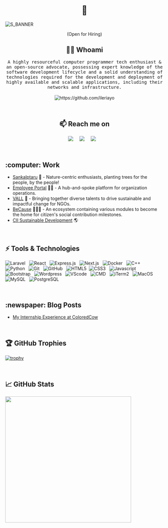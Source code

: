 <h1 align="center"> 👋 </h1>

![S_BANNER](https://github.com/Shivam-Samant/Shivam-Samant/assets/91321534/129a53af-c125-4a62-a699-9e1ca2539bb9)
<p align="center"> (Open for Hiring)</p>

<h2 align="center"> 👨‍💻 Whoami</h2>

<p align="center">
  <samp>A highly resourceful computer programmer tech enthusiast & an open-source advocate, possessing expert knowledge of the software development lifecycle and a solid understanding of technologies required for the development and deployment of highly available and scalable applications, including their networks and infrastructure.
  </samp>
  <br> <br>
  <img src="https://komarev.com/ghpvc/?username=Shivam-Samant" alt="https://github.com/ileriayo" />
</p>

<br>

<h2  align="center">📫 Reach me on</h2>
<p align="center">
  <a target="_blank"href="https://www.linkedin.com/in/shivam~samant/"><img src="https://img.shields.io/badge/linkedin-%230077B5.svg?&style=for-the-badge&logo=linkedin&logoColor=white" /></a>&nbsp;&nbsp;&nbsp;&nbsp;
  <a href="mailto:shivamsamant1111@gmail.com?subject=Hello%20Shivam,%20From%20Github"><img src="https://img.shields.io/badge/gmail-%23D14836.svg?&style=for-the-badge&logo=gmail&logoColor=white" /></a>&nbsp;&nbsp;&nbsp;&nbsp;
  <a target="_blank"href="https://twitter.com/ShivamSamant5"><img src="https://img.shields.io/badge/twitter-%231DA1F2.svg?&style=for-the-badge&logo=twitter&logoColor=white" /></a>&nbsp;&nbsp;&nbsp;&nbsp;
</p>

<br>

<h2>:computer: Work</h2>

- [Sankalptaru](https://sankalptaru.org/) 🌳 - Nature-centric enthusiasts, planting trees for the people, by the people!
- [Employee Portal](https://github.com/ColoredCow/portal) 👨‍💻 - A hub-and-spoke platform for organization operations.
- [VALL](https://vallindia.com/) 👬 - Bringing together diverse talents to drive sustainable and impactful change for NGOs.
- [BeCause](http://because.center/) 🧑‍🤝‍🧑 - An ecosystem containing various modules to become the home for citizen's social contribution milestones.
- [CII Sustainable Development](https://sustainabledevelopment.in/brands/sustainability-summit/) 🌎

<br>
  
<h2>⚡ Tools & Technologies</h2>

![Laravel](https://img.shields.io/badge/-Laravel-black?logo=laravel&style=social)&nbsp;&nbsp;
![React](https://img.shields.io/badge/-React-black?logo=react&style=social&logoColor=blue)&nbsp;&nbsp;
![Express.js](https://img.shields.io/badge/-Express.js-black?logo=express&style=social)&nbsp;&nbsp;
![Next.js](https://img.shields.io/badge/-Next.js-black?logo=next.js&style=social)&nbsp;&nbsp;
![Docker](https://img.shields.io/badge/-Docker-black?logo=docker&style=social)&nbsp;&nbsp;
![C++](https://img.shields.io/badge/-C++-00599C?style=flat-square&logo=c)&nbsp;&nbsp;
![Python](https://img.shields.io/badge/-Python-black?logo=python&style=social)&nbsp;&nbsp;
![Git](https://img.shields.io/badge/-Git-black?logo=git&style=social)&nbsp;&nbsp;
![GitHub](https://img.shields.io/badge/-GitHub-black?logo=github&style=social)&nbsp;&nbsp;
![HTML5](https://img.shields.io/badge/-HTML5-black?logo=html5&style=social)&nbsp;
![CSS3](https://img.shields.io/badge/-CSS3-black?logo=css3&style=social)&nbsp;&nbsp;
![Javascript](https://img.shields.io/badge/-Javascript-black?logo=javascript&style=social&logoColor=yellow)&nbsp;&nbsp;
![Bootstrap](https://img.shields.io/badge/-Bootstrap-563D7C?style=flat-square&logo=bootstrap)&nbsp;&nbsp;
![Wordpress](https://img.shields.io/badge/-Wordpress-black?logo=wordpress&style=social)&nbsp;&nbsp;
![VScode](https://img.shields.io/badge/-VScode-black?logo=visual-studio-code&style=social)&nbsp;&nbsp;
![CMD](https://img.shields.io/badge/-Command%20Prompt-black?logo=windows%20terminal&style=social)&nbsp;&nbsp;
![iTerm2](https://img.shields.io/badge/-iTerm2-black?logo=Apple&style=social)&nbsp;&nbsp;
![MacOS](https://img.shields.io/badge/-MacOS-black?logo=Apple&style=social)&nbsp;&nbsp;
![MySQL](https://img.shields.io/badge/-MySQL-black?logo=mysql&style=social&logoColor=blue)&nbsp;&nbsp;
![PostgreSQL](https://img.shields.io/badge/-PostgreSQL-black?logo=postgresql&style=social&logoColor=blue)&nbsp;&nbsp;

<br>

<h2> :newspaper: Blog Posts </h2>

- [My Internship Experience at ColoredCow](https://medium.com/@shivamsamant1111/my-internship-experience-at-coloredcow-f97256e27b72)

<br>

<h2>🏆 GitHub Trophies</h2>

[![trophy](https://github-profile-trophy.vercel.app/?username=AkhileshNegi&margin-w=5)](https://github.com/AkhileshNegi/github-profile-trophy)

<br>

<h2>&#x1f4c8; GitHub Stats</h2>
<p align = "left">
  <img src = "https://github-readme-stats.vercel.app/api?username=Shivam-Samant&show_icons=true&theme=vue" width = 400>
<!--   <img src = "https://github-readme-streak-stats.herokuapp.com?user=Shivam-Samant" width = 400> -->
</p>
